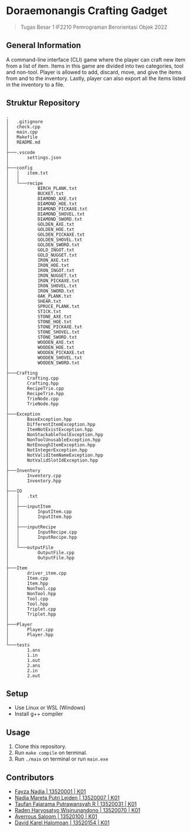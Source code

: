 # Doraemonangis Crafting Gadget
> Tugas Besar 1 IF2210 Pemrograman Berorientasi Objek 2022

## General Information
A command-line interface (CLI) game where the player can craft new item from a list of item. Items in this game are divided into two categories, tool and non-tool. Player is allowed to add, discard, move, and give the items from and to the inventory. Lastly, player can also export all the items listed in the inventory to a file. 

## Struktur Repository
    .
    │   .gitignore
    │   check.cpp
    │   main.cpp
    │   Makefile
    │   README.md
    │
    ├───.vscode
    │       settings.json
    │
    ├───config
    │   │   item.txt
    │   │
    │   └───recipe
    │           BIRCH_PLANK.txt
    │           BUCKET.txt
    │           DIAMOND_AXE.txt
    │           DIAMOND_HOE.txt
    │           DIAMOND_PICKAXE.txt
    │           DIAMOND_SHOVEL.txt
    │           DIAMOND_SWORD.txt
    │           GOLDEN_AXE.txt
    │           GOLDEN_HOE.txt
    │           GOLDEN_PICKAXE.txt
    │           GOLDEN_SHOVEL.txt
    │           GOLDEN_SWORD.txt
    │           GOLD_INGOT.txt
    │           GOLD_NUGGET.txt
    │           IRON_AXE.txt
    │           IRON_HOE.txt
    │           IRON_INGOT.txt
    │           IRON_NUGGET.txt
    │           IRON_PICKAXE.txt
    │           IRON_SHOVEL.txt
    │           IRON_SWORD.txt
    │           OAK_PLANK.txt
    │           SHEAR.txt
    │           SPRUCE_PLANK.txt
    │           STICK.txt
    │           STONE_AXE.txt
    │           STONE_HOE.txt
    │           STONE_PICKAXE.txt
    │           STONE_SHOVEL.txt
    │           STONE_SWORD.txt
    │           WOODEN_AXE.txt
    │           WOODEN_HOE.txt
    │           WOODEN_PICKAXE.txt
    │           WOODEN_SHOVEL.txt
    │           WOODEN_SWORD.txt
    │
    ├───Crafting
    │       Crafting.cpp
    │       Crafting.hpp
    │       RecipeTrie.cpp
    │       RecipeTrie.hpp
    │       TrieNode.cpp
    │       TrieNode.hpp
    │
    ├───Exception
    │       BaseException.hpp
    │       DifferentItemException.hpp
    │       ItemNotExistException.hpp
    │       NonStackableToolException.hpp
    │       NonToolUnusableException.hpp
    │       NotEnoughItemException.hpp
    │       NotIntegerException.hpp
    │       NotValidItemNameException.hpp
    │       NotValidSlotIdException.hpp
    │
    ├───Inventory
    │       Inventory.cpp
    │       Inventory.hpp
    │
    ├───IO
    │   │   .txt
    │   │
    │   ├───inputItem
    │   │       InputItem.cpp
    │   │       InputItem.hpp
    │   │
    │   ├───inputRecipe
    │   │       InputRecipe.cpp
    │   │       InputRecipe.hpp
    │   │
    │   └───outputFile
    │           OutputFile.cpp
    │           OutputFile.hpp
    │
    ├───Item
    │       driver_item.cpp
    │       Item.cpp
    │       Item.hpp
    │       NonTool.cpp
    │       NonTool.hpp
    │       Tool.cpp
    │       Tool.hpp
    │       Triplet.cpp
    │       Triplet.hpp
    │
    ├───Player
    │       Player.cpp
    │       Player.hpp
    │
    └───tests
            1.ans
            1.in
            1.out
            2.ans
            2.in
            2.out

## Setup
- Use Linux or WSL (Windows)
- Install g++ compiler

## Usage
1. Clone this repository.
2. Run `make compile` on terminal.
3. Run `./main` on terminal or run `main.exe`

## Contributors
- [Fayza Nadia | 13520001 | K01](https://github.com/fayzanadia)
- [Nadia Mareta Putri Leiden | 13520007 | K01](https://github.com/KorbanFidas2A)
- [Taufan Fajarama Putrawansyah R | 13520031 | K01](https://github.com/roastland)
- [Raden Haryosatyo Wisjnunandono | 13520070 | K01](https://github.com/nandono206)
- [Averrous Saloom | 13520100 | K01](https://github.com/averrous-s)
- [David Karel Halomoan | 13520154 | K01](https://github.com/davidkarelhp)
